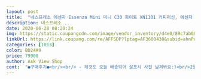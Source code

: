 ```yaml
---
layout: post 
title:  "네스프레소 에센자 Essenza Mini 미니 C30 화이트 XN1101 커피머신, 에센자 미니 화이트" 
description: 네스프레소 ..
date: 2020-06-28 08:20:24 
img: https://static.coupangcdn.com/image/vendor_inventory/d4e0/89c7ab08e8ebd5fdd6ad2185afe9aaf50f64235c563fe183cf4bf5faf553.jpg 
linkUrl: https://link.coupang.com/re/AFFSDP?lptag=AF3600438&subid=ahnPublicAsk&pageKey=1057791149&itemId=2000995135&vendorItemId=70000991723&traceid=V0-113-224744c1ec3625ca 
categories: [1013] 
color: BD24A9 
price: 79900 
author: Ask View Shop 
cont:  "●구매후기●<br/><br/> - 제것도 오늘 배송되어 살포시 사진 남겨봐요:)<br/>2월 28일 구매 했는데 3월 17일 도착 예정 으로 나왔는데 5일날 도착 했어요!<br/>but 추출할때 소음이 생각보다 커요ㅠ.<br/>ㅠ<br/>귀욤귀욤 실물이 깡패네욤♡♡♡<br/>너무 맘에 드네요<br/>머신 구매 한건데 커피도 맛있고 호환되는 커피도 많고<br/>머신 색상 화이트가 아이보리 빛이라 아이보리 베이지 톤의 친구네 집에 찰떡이구요!<br/>모카포트로 커피 마시다 너무 귀찮아서<br/>배송 무지 빠르네요  정말 넉넉 하게 생각하고 기다렸는대 커피호환도 많이되고  맛좋네요  요즘 같은 날  홈 커피 좋네요<br/>사이즈도 엄청 귀여워요<br/>생각 보다 엄청 빨리 왔네요<br/>생각보다도 더 작아여.<br/> 주방 자리 차지 많이 안해서<br/>아침, 저녁으로 신나게 뽑아 마시면서 육아 스트레스 날려 버린다니 제가 다 신이 납니다!<br/>좋아하는 친구 모습을 보니 저도 넘나 기대가 됩니다♡<br/>진작살껄 그랫어요  너무 추천합니다<br/>추출시간이 잠깐이긴 하지만 아쉬운 부분이예요! <br/> -<br/>친구 집들이 선물로 줬는데 너무너무너무 좋아하네요^^<br/>친구꺼 사면서 제 것도 살포시 결제 했는데 하루 1 주문이라 제건 다음주에 배송될 것 같아요.<br/><br/>캡슐도 다른브랜드와 호환도 되고 아이를 키우는 친구네 집에 유아 용품도 넘쳐나는 상황이라 자리차지 하지 않을 것 같아 초이스 했는데 탁월한 선택이였어요 :)<br/>커피도 맛있네요!!!!<br/>" 
---
```

